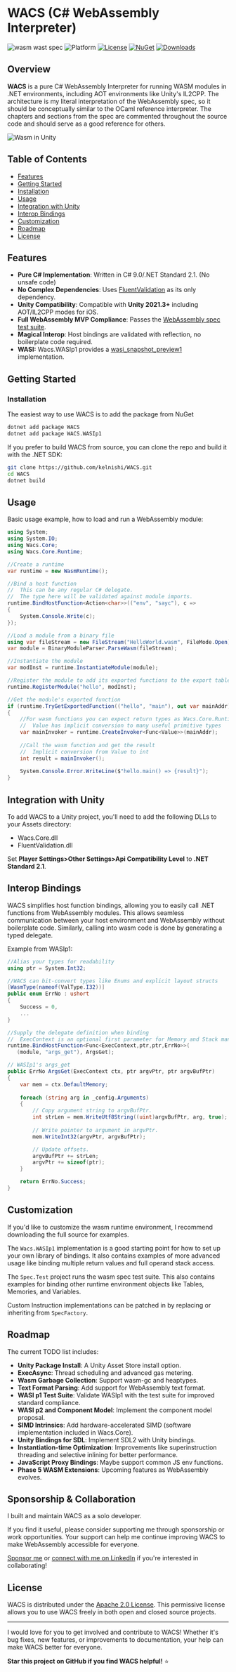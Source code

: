 # WACS (C# WebAssembly Interpreter)
![wasm wast spec](https://github.com/kelnishi/WACS/actions/workflows/ci.yml/badge.svg?branch=main) 
![Platform](https://img.shields.io/badge/platform-.NET%20Standard%202.1-blue)
[![License](https://img.shields.io/github/license/kelnishi/WACS)](LICENSE)
[![NuGet](https://img.shields.io/nuget/v/WACS)](https://www.nuget.org/packages/WACS)
[![Downloads](https://img.shields.io/nuget/dt/WACS)](https://www.nuget.org/packages/WACS)
## Overview

**WACS** is a pure C# WebAssembly Interpreter for running WASM modules in .NET environments, including AOT environments like Unity's IL2CPP.
The architecture is my literal interpretation of the WebAssembly spec, so it should be conceptually similar to the OCaml reference interpreter.
The chapters and sections from the spec are commented throughout the source code and should serve as a good reference for others. 

![Wasm in Unity](UnityScreenshot.png)

## Table of Contents

- [Features](#features)
- [Getting Started](#getting-started)
- [Installation](#installation)
- [Usage](#usage)
- [Integration with Unity](#integration-with-unity)
- [Interop Bindings](#interop-bindings)
- [Customization](#customization)
- [Roadmap](#roadmap)
- [License](#license)

## Features

- **Pure C# Implementation**: Written in C# 9.0/.NET Standard 2.1. (No unsafe code)
- **No Complex Dependencies**: Uses [FluentValidation](https://github.com/FluentValidation/FluentValidation) as its only dependency.
- **Unity Compatibility**: Compatible with **Unity 2021.3+** including AOT/IL2CPP modes for iOS.
- **Full WebAssembly MVP Compliance**: Passes the  [WebAssembly spec test suite](https://github.com/WebAssembly/spec/tree/main/test/core).
- **Magical Interop**: Host bindings are validated with reflection, no boilerplate code required.
- **WASI:** Wacs.WASIp1 provides a [wasi\_snapshot\_preview1](https://github.com/WebAssembly/WASI/blob/main/legacy/preview1/docs.md) implementation.

## Getting Started

### Installation

The easiest way to use WACS is to add the package from NuGet

```bash
dotnet add package WACS
dotnet add package WACS.WASIp1
````

If you prefer to build WACS from source, you can clone the repo and build it with the .NET SDK:

```bash
git clone https://github.com/kelnishi/WACS.git
cd WACS
dotnet build
```

## Usage

Basic usage example, how to load and run a WebAssembly module:

```csharp
using System;
using System.IO;
using Wacs.Core;
using Wacs.Core.Runtime;

//Create a runtime
var runtime = new WasmRuntime();

//Bind a host function
//  This can be any regular C# delegate.
//  The type here will be validated against module imports.
runtime.BindHostFunction<Action<char>>(("env", "sayc"), c =>
{
    System.Console.Write(c);
});

//Load a module from a binary file
using var fileStream = new FileStream("HelloWorld.wasm", FileMode.Open);
var module = BinaryModuleParser.ParseWasm(fileStream);

//Instantiate the module
var modInst = runtime.InstantiateModule(module);

//Register the module to add its exported functions to the export table
runtime.RegisterModule("hello", modInst);

//Get the module's exported function
if (runtime.TryGetExportedFunction(("hello", "main"), out var mainAddr))
{
    //For wasm functions you can expect return types as Wacs.Core.Runtime.Value
    //  Value has implicit conversion to many useful primitive types
    var mainInvoker = runtime.CreateInvoker<Func<Value>>(mainAddr);
    
    //Call the wasm function and get the result
    //  Implicit conversion from Value to int
    int result = mainInvoker();
    
    System.Console.Error.WriteLine($"hello.main() => {result}");
}
```

## Integration with Unity

To add WACS to a Unity project, you'll need to add the following DLLs to your Assets directory:
- Wacs.Core.dll
- FluentValidation.dll

Set **Player Settings>Other Settings>Api Compatibility Level** to **.NET Standard 2.1**.

## Interop Bindings

WACS simplifies host function bindings, allowing you to easily call .NET functions from WebAssembly modules.
This allows seamless communication between your host environment and WebAssembly without boilerplate code.
Similarly, calling into wasm code is done by generating a typed delegate.

Example from WASIp1:

```csharp
//Alias your types for readability
using ptr = System.Int32;

//WACS can bit-convert types like Enums and explicit layout structs
[WasmType(nameof(ValType.I32))]
public enum ErrNo : ushort
{
    Success = 0,
    ...
}

//Supply the delegate definition when binding
//  ExecContext is an optional first parameter for Memory and Stack manipulation
runtime.BindHostFunction<Func<ExecContext,ptr,ptr,ErrNo>>(
   (module, "args_get"), ArgsGet);

// WASIp1's args_get
public ErrNo ArgsGet(ExecContext ctx, ptr argvPtr, ptr argvBufPtr)
{
    var mem = ctx.DefaultMemory;
            
    foreach (string arg in _config.Arguments)
    {
        // Copy argument string to argvBufPtr.
        int strLen = mem.WriteUtf8String((uint)argvBufPtr, arg, true);
                
        // Write pointer to argument in argvPtr.
        mem.WriteInt32(argvPtr, argvBufPtr);

        // Update offsets.
        argvBufPtr += strLen;
        argvPtr += sizeof(ptr);
    }

    return ErrNo.Success;
}
```

## Customization

If you'd like to customize the wasm runtime environment, I recommend downloading the full source for examples.

The `Wacs.WASIp1` implementation is a good starting point for how to set up your own library of bindings.
It also contains examples of more advanced usage like binding multiple return values and full operand stack access.

The `Spec.Test` project runs the wasm spec test suite. This also contains examples for binding other runtime environment
objects like Tables, Memories, and Variables.

Custom Instruction implementations can be patched in by replacing or inheriting from `SpecFactory`.

## Roadmap

The current TODO list includes:

- **Unity Package Install**: A Unity Asset Store install option.
- **ExecAsync**: Thread scheduling and advanced gas metering.
- **Wasm Garbage Collection**: Support  wasm-gc and heaptypes.
- **Text Format Parsing**: Add support for WebAssembly text format.
- **WASI p1 Test Suite**: Validate WASIp1 with the test suite for improved standard compliance.
- **WASI p2 and Component Model**: Implement the component model proposal.
- **SIMD Intrinsics**: Add hardware-accelerated SIMD (software implementation included in Wacs.Core).
- **Unity Bindings for SDL**: Implement SDL2 with Unity bindings.
- **Instantiation-time Optimization**: Improvements like superinstruction threading and selective inlining for better performance.
- **JavaScript Proxy Bindings**: Maybe support common JS env functions.
- **Phase 5 WASM Extensions**: Upcoming features as WebAssembly evolves.

## Sponsorship & Collaboration

I built and maintain WACS as a solo developer. 

If you find it useful, please consider supporting me through sponsorship or work opportunities. 
Your support can help me continue improving WACS to make WebAssembly accessible for everyone. 

[Sponsor me](https://github.com/sponsors/kelnishi) or [connect with me on LinkedIn](https://www.linkedin.com/in/kelnishi) if you're interested in collaborating!

## License

WACS is distributed under the [Apache 2.0 License](./LICENSE). This permissive license allows you to use WACS freely in both open and closed source projects.

---

I would love for you to get involved and contribute to WACS! Whether it's bug fixes, new features, or improvements to documentation, your help can make WACS better for everyone.

**Star this project on GitHub if you find WACS helpful!** ⭐


